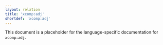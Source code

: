 ```yaml
---
layout: relation
title: 'xcomp:adj'
shortdef: 'xcomp:adj'
---
```


This document is a placeholder for the language-specific documentation
for `xcomp:adj`.
